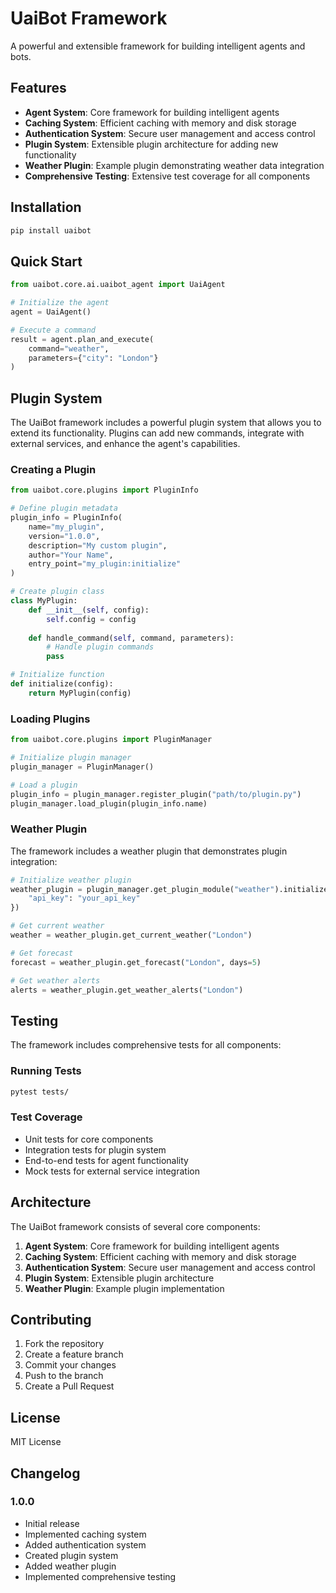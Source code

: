 # UaiBot Framework

A powerful and extensible framework for building intelligent agents and bots.

## Features

- **Agent System**: Core framework for building intelligent agents
- **Caching System**: Efficient caching with memory and disk storage
- **Authentication System**: Secure user management and access control
- **Plugin System**: Extensible plugin architecture for adding new functionality
- **Weather Plugin**: Example plugin demonstrating weather data integration
- **Comprehensive Testing**: Extensive test coverage for all components

## Installation

```bash
pip install uaibot
```

## Quick Start

```python
from uaibot.core.ai.uaibot_agent import UaiAgent

# Initialize the agent
agent = UaiAgent()

# Execute a command
result = agent.plan_and_execute(
    command="weather",
    parameters={"city": "London"}
)
```

## Plugin System

The UaiBot framework includes a powerful plugin system that allows you to extend its functionality. Plugins can add new commands, integrate with external services, and enhance the agent's capabilities.

### Creating a Plugin

```python
from uaibot.core.plugins import PluginInfo

# Define plugin metadata
plugin_info = PluginInfo(
    name="my_plugin",
    version="1.0.0",
    description="My custom plugin",
    author="Your Name",
    entry_point="my_plugin:initialize"
)

# Create plugin class
class MyPlugin:
    def __init__(self, config):
        self.config = config
    
    def handle_command(self, command, parameters):
        # Handle plugin commands
        pass

# Initialize function
def initialize(config):
    return MyPlugin(config)
```

### Loading Plugins

```python
from uaibot.core.plugins import PluginManager

# Initialize plugin manager
plugin_manager = PluginManager()

# Load a plugin
plugin_info = plugin_manager.register_plugin("path/to/plugin.py")
plugin_manager.load_plugin(plugin_info.name)
```

### Weather Plugin

The framework includes a weather plugin that demonstrates plugin integration:

```python
# Initialize weather plugin
weather_plugin = plugin_manager.get_plugin_module("weather").initialize({
    "api_key": "your_api_key"
})

# Get current weather
weather = weather_plugin.get_current_weather("London")

# Get forecast
forecast = weather_plugin.get_forecast("London", days=5)

# Get weather alerts
alerts = weather_plugin.get_weather_alerts("London")
```

## Testing

The framework includes comprehensive tests for all components:

### Running Tests

```bash
pytest tests/
```

### Test Coverage

- Unit tests for core components
- Integration tests for plugin system
- End-to-end tests for agent functionality
- Mock tests for external service integration

## Architecture

The UaiBot framework consists of several core components:

1. **Agent System**: Core framework for building intelligent agents
2. **Caching System**: Efficient caching with memory and disk storage
3. **Authentication System**: Secure user management and access control
4. **Plugin System**: Extensible plugin architecture
5. **Weather Plugin**: Example plugin implementation

## Contributing

1. Fork the repository
2. Create a feature branch
3. Commit your changes
4. Push to the branch
5. Create a Pull Request

## License

MIT License

## Changelog

### 1.0.0
- Initial release
- Implemented caching system
- Added authentication system
- Created plugin system
- Added weather plugin
- Implemented comprehensive testing
